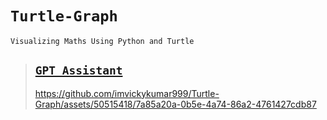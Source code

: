 # `Turtle-Graph`

    Visualizing Maths Using Python and Turtle

>## [`GPT Assistant`](https://chat.openai.com/share/e2f2073f-4d55-41a8-9028-463abf35d3be)
>
>https://github.com/imvickykumar999/Turtle-Graph/assets/50515418/7a85a20a-0b5e-4a74-86a2-4761427cdb87
